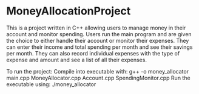 # MoneyAllocationProject

This is a project written in C++ allowing users to manage money in their account and monitor spending. Users run the main program and are given the choice to either handle their account or monitor their expenses. They can 
enter their income and total spending per month and see their savings per month. They can also record individual expenses with the type of expense and amount and see a list of all their expenses.

To run the project:
Compile into executable with: g++ -o money_allocator main.cpp MoneyAllocator.cpp Account.cpp SpendingMonitor.cpp
Run the executable using: ./money_allocator

